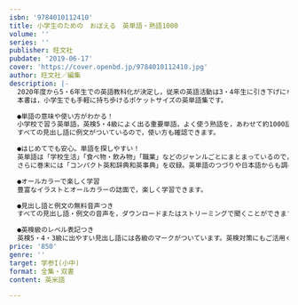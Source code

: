 ```yaml
---
isbn: '9784010112410'
title: 小学生のための　おぼえる　英単語・熟語1000
volume: ''
series: ''
publisher: 旺文社
pubdate: '2019-06-17'
cover: 'https://cover.openbd.jp/9784010112410.jpg'
author: 旺文社／編集
description: |-
  2020年度から5・6年生での英語教科化が決定し，従来の英語活動は3・4年生に引き下げになりました。
  本書は，小学生でも手軽に持ち歩けるポケットサイズの英単語集です。

  ●単語の意味や使い方がわかる！
  小学校で習う英単語，英検5・4級によく出る重要単語，よく使う熟語を，あわせて約1000語収録しました。
  すべての見出し語に例文がついているので，使い方も確認できます。

  ●はじめてでも安心。単語を探しやすい！
  英単語は「学校生活」「食べ物・飲み物」「職業」などのジャンルごとにまとまっているので，小学生でも調べたい語を簡単に探せます。
  さらに巻末には「コンパクト英和辞典和英事典」を収録。英単語のつづりや日本語からも調べられます。

  ●オールカラーで楽しく学習
  豊富なイラストとオールカラーの誌面で，楽しく学習できます。

  ●見出し語と例文の無料音声つき
  すべての見出し語・例文の音声を，ダウンロードまたはストリーミングで聞くことができます。

  ●英検級のレベル表記つき
  英検5・4・3級に出やすい見出し語には各級のマークがついています。英検対策にもご活用ください。
price: '850'
genre: ''
target: 学参I(小中)
format: 全集・双書
content: 英米語

---
```

